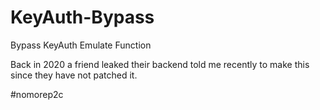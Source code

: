 # KeyAuth-Bypass
Bypass KeyAuth Emulate Function

Back in 2020 a friend leaked their backend told me recently to make this since they have not patched it.

#nomorep2c
